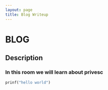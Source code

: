 ```yaml
---
layout: page
title: Blog Writeup
---
```

# BLOG

## Description
### In this room we will learn about privesc

```python
prinf("hello world")
```
